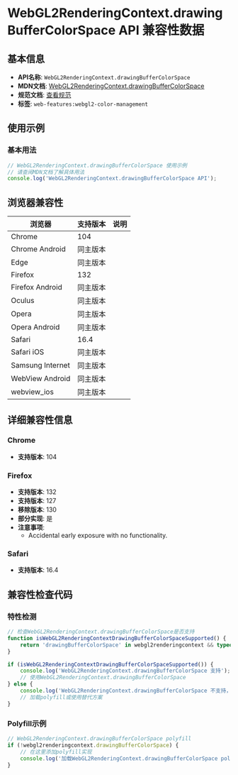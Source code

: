 # WebGL2RenderingContext.drawingBufferColorSpace API 兼容性数据

## 基本信息

- **API名称**: `WebGL2RenderingContext.drawingBufferColorSpace`
- **MDN文档**: [WebGL2RenderingContext.drawingBufferColorSpace](https://developer.mozilla.org/docs/Web/API/WebGL2RenderingContext/drawingBufferColorSpace)
- **规范文档**: [查看规范](https://registry.khronos.org/webgl/specs/latest/1.0/#DOM-WebGLRenderingContext-drawingBufferColorSpace)
- **标签**: `web-features:webgl2-color-management`

## 使用示例

### 基本用法

```javascript
// WebGL2RenderingContext.drawingBufferColorSpace 使用示例
// 请查阅MDN文档了解具体用法
console.log('WebGL2RenderingContext.drawingBufferColorSpace API');
```

## 浏览器兼容性

| 浏览器 | 支持版本 | 说明 |
|--------|----------|------|
| Chrome | 104 |  |
| Chrome Android | 同主版本 |  |
| Edge | 同主版本 |  |
| Firefox | 132 |  |
| Firefox Android | 同主版本 |  |
| Oculus | 同主版本 |  |
| Opera | 同主版本 |  |
| Opera Android | 同主版本 |  |
| Safari | 16.4 |  |
| Safari iOS | 同主版本 |  |
| Samsung Internet | 同主版本 |  |
| WebView Android | 同主版本 |  |
| webview_ios | 同主版本 |  |

## 详细兼容性信息

### Chrome

- **支持版本**: 104

### Firefox

- **支持版本**: 132
- **支持版本**: 127
- **移除版本**: 130
- **部分实现**: 是
- **注意事项**:
  - Accidental early exposure with no functionality.

### Safari

- **支持版本**: 16.4

## 兼容性检查代码

### 特性检测

```javascript
// 检查WebGL2RenderingContext.drawingBufferColorSpace是否支持
function isWebGL2RenderingContextDrawingBufferColorSpaceSupported() {
    return 'drawingBufferColorSpace' in webgl2renderingcontext && typeof webgl2renderingcontext.drawingBufferColorSpace === 'function';
}

if (isWebGL2RenderingContextDrawingBufferColorSpaceSupported()) {
    console.log('WebGL2RenderingContext.drawingBufferColorSpace 支持');
    // 使用WebGL2RenderingContext.drawingBufferColorSpace
} else {
    console.log('WebGL2RenderingContext.drawingBufferColorSpace 不支持，需要polyfill');
    // 加载polyfill或使用替代方案
}
```

### Polyfill示例

```javascript
// WebGL2RenderingContext.drawingBufferColorSpace polyfill
if (!webgl2renderingcontext.drawingBufferColorSpace) {
    // 在这里添加polyfill实现
    console.log('加载WebGL2RenderingContext.drawingBufferColorSpace polyfill');
}
```

